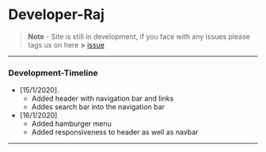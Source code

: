 # Developer-Raj
> **Note** - Site is still in development, if you face with any issues please tags us on here **>** [issue](https://github.com/Developer-Raj/developer-raj.github.io/issues)

***
### Development-Timeline
- [15/1/2020].
  - Added header with navigation bar and links
  - Addes search bar into the navigation bar
- [16/1/2020]
  - Added hamburger menu
  - Added responsiveness to header as well as navbar
***
  
